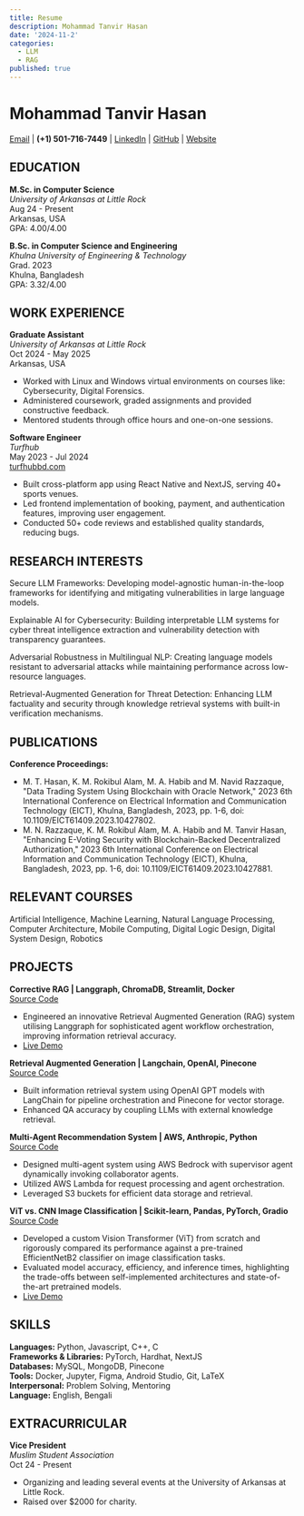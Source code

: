 ```yaml
---
title: Resume
description: Mohammad Tanvir Hasan
date: '2024-11-2'
categories:
  - LLM
  - RAG
published: true
---
```



# Mohammad Tanvir Hasan

[Email](mdtanvirhasan2583@gmail.com) | **(+1) 501-716-7449** | [LinkedIn](https://www.linkedin.com/in/mdthasan/) | [GitHub](https://github.com/tanvircr7) | [Website](https://tanvircr7.vercel.app/)

## EDUCATION

**M.Sc. in Computer Science**  
*University of Arkansas at Little Rock*  
Aug 24 - Present  
Arkansas, USA  
GPA: 4.00/4.00

**B.Sc. in Computer Science and Engineering**  
*Khulna University of Engineering & Technology*  
Grad. 2023  
Khulna, Bangladesh  
GPA: 3.32/4.00

## WORK EXPERIENCE

**Graduate Assistant**  
*University of Arkansas at Little Rock*  
Oct 2024 - May 2025  
Arkansas, USA
- Worked with Linux and Windows virtual environments on courses like: Cybersecurity, Digital Forensics.
- Administered coursework, graded assignments and provided constructive feedback.
- Mentored students through office hours and one-on-one sessions.

**Software Engineer**  
*Turfhub*  
May 2023 - Jul 2024  
[turfhubbd.com](https://turfhubbd.com)
- Built cross-platform app using React Native and NextJS, serving 40+ sports venues.
- Led frontend implementation of booking, payment, and authentication features, improving user engagement.
- Conducted 50+ code reviews and established quality standards, reducing bugs.

## RESEARCH INTERESTS

Secure LLM Frameworks: Developing model-agnostic human-in-the-loop frameworks for identifying and mitigating vulnerabilities in large language models.

Explainable AI for Cybersecurity: Building interpretable LLM systems for cyber threat intelligence extraction and vulnerability detection with transparency guarantees.

Adversarial Robustness in Multilingual NLP: Creating language models resistant to adversarial attacks while maintaining performance across low-resource languages.

Retrieval-Augmented Generation for Threat Detection: Enhancing LLM factuality and security through knowledge retrieval systems with built-in verification mechanisms.

## PUBLICATIONS

**Conference Proceedings:**
- M. T. Hasan, K. M. Rokibul Alam, M. A. Habib and M. Navid Razzaque, "Data Trading System Using Blockchain with Oracle Network," 2023 6th International Conference on Electrical Information and Communication Technology (EICT), Khulna, Bangladesh, 2023, pp. 1-6, doi: 10.1109/EICT61409.2023.10427802.
- M. N. Razzaque, K. M. Rokibul Alam, M. A. Habib and M. Tanvir Hasan, "Enhancing E-Voting Security with Blockchain-Backed Decentralized Authorization," 2023 6th International Conference on Electrical Information and Communication Technology (EICT), Khulna, Bangladesh, 2023, pp. 1-6, doi: 10.1109/EICT61409.2023.10427881.

## RELEVANT COURSES

Artificial Intelligence, Machine Learning, Natural Language Processing, Computer Architecture, Mobile Computing, Digital Logic Design, Digital System Design, Robotics

## PROJECTS

**Corrective RAG | Langgraph, ChromaDB, Streamlit, Docker**  
[Source Code](https://github.com/)
- Engineered an innovative Retrieval Augmented Generation (RAG) system utilising Langgraph for sophisticated agent workflow orchestration, improving information retrieval accuracy.
- [Live Demo](https://tanvir-corrective-rag.streamlit.app/)

**Retrieval Augmented Generation | Langchain, OpenAI, Pinecone**  
[Source Code](https://github.com/)
- Built information retrieval system using OpenAI GPT models with LangChain for pipeline orchestration and Pinecone for vector storage.
- Enhanced QA accuracy by coupling LLMs with external knowledge retrieval.

**Multi-Agent Recommendation System | AWS, Anthropic, Python**  
[Source Code](https://github.com/)
- Designed multi-agent system using AWS Bedrock with supervisor agent dynamically invoking collaborator agents.
- Utilized AWS Lambda for request processing and agent orchestration.
- Leveraged S3 buckets for efficient data storage and retrieval.

**ViT vs. CNN Image Classification | Scikit-learn, Pandas, PyTorch, Gradio**  
[Source Code](https://github.com/)
- Developed a custom Vision Transformer (ViT) from scratch and rigorously compared its performance against a pre-trained EfficientNetB2 classifier on image classification tasks.
- Evaluated model accuracy, efficiency, and inference times, highlighting the trade-offs between self-implemented architectures and state-of-the-art pretrained models.
- [Live Demo](https://demo-link.com/)

## SKILLS

**Languages:** Python, Javascript, C++, C  
**Frameworks & Libraries:** PyTorch, Hardhat, NextJS  
**Databases:** MySQL, MongoDB, Pinecone  
**Tools:** Docker, Jupyter, Figma, Android Studio, Git, LaTeX  
**Interpersonal:** Problem Solving, Mentoring  
**Language:** English, Bengali

## EXTRACURRICULAR

**Vice President**  
*Muslim Student Association*  
Oct 24 - Present
- Organizing and leading several events at the University of Arkansas at Little Rock.
- Raised over \$2000 for charity.